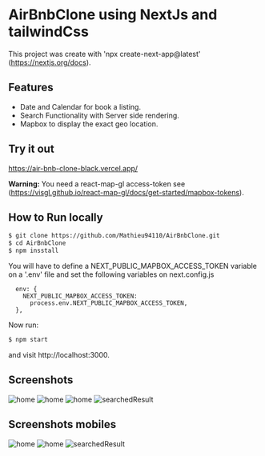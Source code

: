 # AirBnbClone using NextJs and tailwindCss

This project was create with 'npx create-next-app@latest' (https://nextjs.org/docs).

## Features

- Date and Calendar for book a listing.
- Search Functionality with Server side rendering.
- Mapbox to display the exact geo location.

## Try it out

https://air-bnb-clone-black.vercel.app/

**Warning:** You need a react-map-gl access-token see (https://visgl.github.io/react-map-gl/docs/get-started/mapbox-tokens).

## How to Run locally

```bash
$ git clone https://github.com/Mathieu94110/AirBnbClone.git
$ cd AirBnbClone
$ npm insstall
```

You will have to define a NEXT_PUBLIC_MAPBOX_ACCESS_TOKEN variable on a '.env' file and set the following variables on next.config.js

```
  env: {
    NEXT_PUBLIC_MAPBOX_ACCESS_TOKEN:
      process.env.NEXT_PUBLIC_MAPBOX_ACCESS_TOKEN,
  },
```

Now run:

```bash
$ npm start
```

and visit http://localhost:3000.

## Screenshots

![home](public/airbnb-home.png?raw=true "Login")
![home](public/airbnb-home-2.png?raw=true "Home")
![home](public/airbnb-home-3.png?raw=true "Search")
![searchedResult](public/airbnb-searched-result.png?raw=true "Playlists")

## Screenshots mobiles

![home](public/airbnb-home-mobile.png?raw=true "Home")
![home](public/airbnb-home-2-mobiles.png?raw=true "Home")
![searchedResult](public/airbnb-searched-result-mobiles.png?raw=true "searchedResult")
